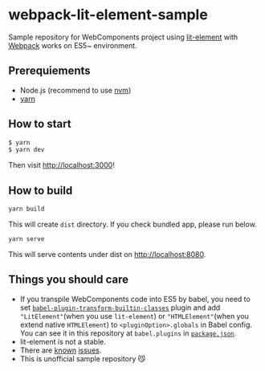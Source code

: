 # webpack-lit-element-sample

Sample repository for WebComponents project using [lit-element](https://github.com/polymer/lit-element) with [Webpack](https://github.com/webpack/webpack) works on ES5~ environment.

## Prerequiements

- Node.js (recommend to use [nvm](https://github.com/creationix/nvm))
- [yarn](https://github.com/yarnpkg/yarn)

## How to start

```sh
$ yarn
$ yarn dev
```

Then visit <http://localhost:3000>!

## How to build

```sh
yarn build
```

This will create `dist` directory.
If you check bundled app, please run below.

```sh
yarn serve
```

This will serve contents under dist on <http://localhost:8080>.

## Things you should care

- If you transpile WebComponents code into ES5 by babel,
  you need to set [`babel-plugin-transform-builtin-classes`](https://www.npmjs.com/package/babel-plugin-transform-builtin-classes) plugin and add `"LitElement"`(when you use `lit-element`) or `"HTMLElement"`(when you extend native `HTMLElement`) to `<pluginOption>.globals` in Babel config. You can see it in this repository at `babel.plugins` in [`package.json`](./package.json).
- lit-element is not a stable.
- There are [known](https://github.com/polymer/lit-element#known-issues) [issues](https://github.com/webcomponents/webcomponentsjs#known-issues).
- This is unofficial sample repository :smirk_cat:
